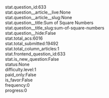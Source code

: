 stat.question_id:633  
stat.question__article__live:None  
stat.question__article__slug:None  
stat.question__title:Sum of Square Numbers  
stat.question__title_slug:sum-of-square-numbers  
stat.question__hide:False  
stat.total_acs:6016  
stat.total_submitted:19492  
stat.total_column_articles:1  
stat.frontend_question_id:633  
stat.is_new_question:False  
status:None  
difficulty.level:1  
paid_only:False  
is_favor:False  
frequency:0  
progress:0  
